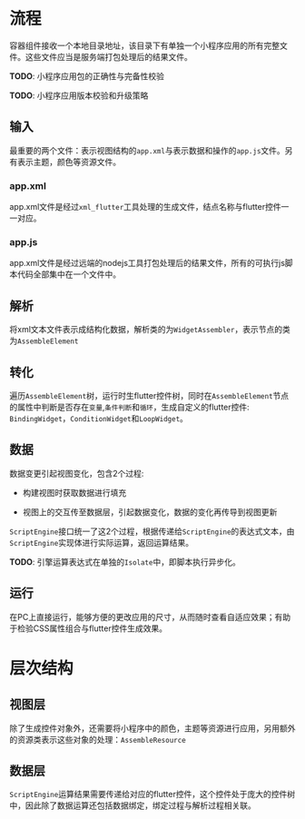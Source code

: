 
# 流程

容器组件接收一个本地目录地址，该目录下有单独一个小程序应用的所有完整文件。这些文件应当是服务端打包处理后的结果文件。

**TODO**: 小程序应用包的正确性与完备性校验

**TODO**: 小程序应用版本校验和升级策略

## 输入

最重要的两个文件：表示视图结构的`app.xml`与表示数据和操作的`app.js`文件。另有表示主题，颜色等资源文件。

### app.xml

app.xml文件是经过`xml_flutter`工具处理的生成文件，结点名称与flutter控件一一对应。

### app.js

app.xml文件是经过远端的nodejs工具打包处理后的结果文件，所有的可执行js脚本代码全部集中在一个文件中。

## 解析

将xml文本文件表示成结构化数据，解析类的为`WidgetAssembler`，表示节点的类为`AssembleElement`

## 转化

遍历`AssembleElement`树，运行时生flutter控件树，同时在`AssembleElement`节点的属性中判断是否存在`变量`,`条件判断`和`循环`，生成自定义的flutter控件: `BindingWidget`，`ConditionWidget`和`LoopWidget`。

## 数据

数据变更引起视图变化，包含2个过程:

- 构建视图时获取数据进行填充

- 视图上的交互传至数据层，引起数据变化，数据的变化再传导到视图更新

`ScriptEngine`接口统一了这2个过程，根据传递给`ScriptEngine`的表达式文本，由`ScriptEngine`实现体进行实际运算，返回运算结果。

**TODO**: 引擎运算表达式在单独的`Isolate`中，即脚本执行异步化。

## 运行

在PC上直接运行，能够方便的更改应用的尺寸，从而随时查看自适应效果；有助于检验CSS属性组合与flutter控件生成效果。

# 层次结构

## 视图层

除了生成控件对象外，还需要将小程序中的颜色，主题等资源进行应用，另用额外的资源类表示这些对象的处理：`AssembleResource`

## 数据层

`ScriptEngine`运算结果需要传递给对应的flutter控件，这个控件处于庞大的控件树中，因此除了数据运算还包括数据绑定，绑定过程与解析过程相关联。
